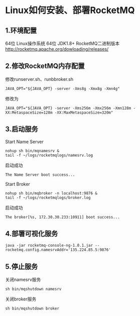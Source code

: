 # Linux如何安装、部署RocketMQ


## 1.环境配置

64位 Linux操作系统
64位 JDK1.8+
RocketMQ二进制版本 http://rocketmq.apache.org/dowloading/releases/
## 2.修改RocketMQ内存配置

修改runserver.sh、runbbroker.sh
```shell
JAVA_OPT="${JAVA_OPT} -server -Xms8g -Xmx8g -Xmn4g"
```
修改为
```shell
JAVA_OPT="${JAVA_OPT} -server -Xms256m -Xmx256m -Xmn128m -XX:MetaspaceSize=128m -XX:MaxMetaspaceSize=320m"
```
## 3.启动服务

Start Name Server
```shell
nohup sh bin/mqnamesrv &
tail -f ~/logs/rocketmqlogs/namesrv.log
```
启动成功
```shell
The Name Server boot success...
```
Start Broker
```shell
nohup sh bin/mqbroker -n localhost:9876 &
tail -f ~/logs/rocketmqlogs/broker.log
```
启动成功
```shell
The broker[%s, 172.30.30.233:10911] boot success...
```
## 4.部署可视化服务

```shell
java -jar rocketmq-console-ng-1.0.1.jar --rocketmq.config.namesrvAddr='135.224.85.5:9876'
```
## 5.停止服务

关闭namesrv服务
```shell
sh bin/mqshutdown namesrv
```
关闭broker服务
```shell
sh bin/mqshutdown broker
```
